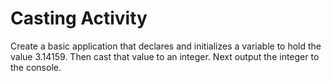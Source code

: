 # Casting Activity

Create a basic application that declares and initializes a variable to hold the value 3.14159. Then cast that value to an integer. Next output the integer to the console.

